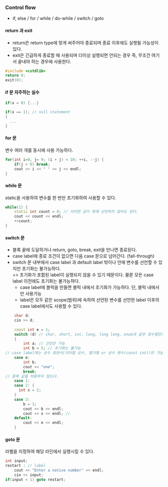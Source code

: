 ### Control flow
* if, else / for / while / do-while / switch / goto

#### return 과 exit
* return은 return type에 맞게 써주어야 종료되며 종료 이후에도 실행될 가능성이 있다.
* exit은 긴급하게 종료할 때 사용되며 더이상 실행되면 안되는 경우 즉, 무조건 여기서 끝내야 하는 경우에 사용한다.
```c++
#include <cstdlib>
return 0;
exit(0);
```

#### if 문 자주하는 실수
```c++
if(x = 0) {...}

if(x == 1); // null statement
{
  ...
}
```
#### for 문  
변수 여러 개를 동시에 사용 가능하다.
```c++
for(int i=0, j= 9; (i + j) < 10; ++i, --j) {
    if(j < 0) break;
    cout << i << " " << j << endl;
}
```
#### while 문  
static을 사용하여 변수를 한 번만 초기화하여 사용할 수 있다.
```c++
while(1) {
    static int count = 0; // 이러면 굳이 밖에 선언하지 않아도 된다.
    cout << count << endl;
    ++count;
}
```
#### switch 문
* 블록 끝에 도달하거나 return, goto, break, exit을 만나면 종료된다.  
* case label에 종료 조건이 없으면 다음 case 문으로 넘어간다. (fall-through)  
* switch 문 내부에서 case label 과 default label 밖이나 안에 변수를 선언할 수 있지만 초기화는 불가능하다.  
=> 초기화가 포함된 label이 실행되지 않을 수 있기 때문이다. 물론 모든 case label 이전에도 초기화는 불가능하다.  
  * case label에 블럭을 만들면 블럭 내에서 초기화가 가능하다. 단, 블럭 내에서만 사용가능  
  * label은 모두 같은 scope(범위)에 속하여 선언된 변수를 선언한 label 이후의 case label에서도 사용할 수 있다.  
  
```c++
    char d;
    cin >> d;
   
    const int e = 1;
    switch (d) // char, short, int, long, long long, enum과 같은 정수형만으로 평가된다.
    {
        int a; // 선언은 가능
        int b = 5; // 초기화는 불가능
// case label에는 상수 표현식(리터럴 상수, 열거형 or 상수 변수(const int))만 가능하다.
    case e: 
        int b;
        cout << "one";
        break;
// 중복 값을 허용하지 않는다.
    case 1: 
    case 2: {
      int x = 2;
    }
    case 3:
        b = 3;
        cout << b << endl;
        cout << x << endl; // 
    default:
        cout << e << endl;
    }
```
#### goto 문  
라벨을 지정하여 해당 라인에서 실행시킬 수 있다.  
```c++
int input;
restart : // label
    cout << "Enter a native number" << endl;
    cin >> input;
if(input < 1) goto restart;
```
